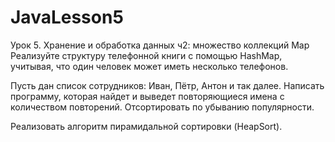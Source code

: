 # JavaLesson5

Урок 5. Хранение и обработка данных ч2: множество коллекций Map
Реализуйте структуру телефонной книги с помощью HashMap, учитывая, что один человек может иметь несколько телефонов.

Пусть дан список сотрудников: Иван, Пётр, Антон и так далее. Написать программу, которая найдет и выведет повторяющиеся имена с количеством повторений. Отсортировать по убыванию популярности.

Реализовать алгоритм пирамидальной сортировки (HeapSort).
